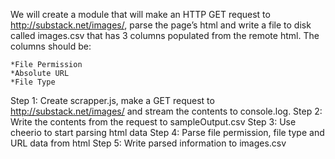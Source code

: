 We will create a module that will make an HTTP GET request to http://substack.net/images/, parse the page’s html and write a file to disk called images.csv that has 3 columns populated from the remote html. The columns should be:

    *File Permission
    *Absolute URL
    *File Type


Step 1: Create scrapper.js, make a GET request to http://substack.net/images/ and stream the contents to console.log.
Step 2: Write the contents from the request to sampleOutput.csv
Step 3: Use cheerio to start parsing html data
Step 4: Parse file permission, file type and URL data from html
Step 5: Write parsed information to images.csv


